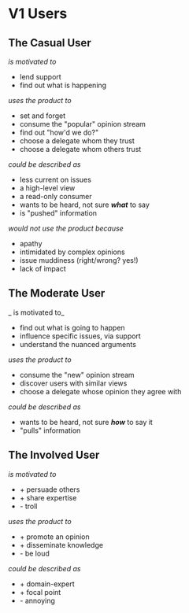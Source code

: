 # V1 Users
## The Casual User

_is motivated to_

- lend support
- find out what is happening

_uses the product to_

- set and forget
- consume the "popular" opinion stream
- find out "how'd we do?"
- choose a delegate whom they trust
- choose a delegate whom others trust

_could be described as_

- less current on issues
- a high-level view
- a read-only consumer
- wants to be heard, not sure _**what**_ to say
- is "pushed" information

_would not use the product because_

- apathy
- intimidated by complex opinions
- issue muddiness (right/wrong? yes!)
- lack of impact

## The Moderate User

_ is motivated to_

- find out what is going to happen
- influence specific issues, via support
- understand the nuanced arguments

_uses the product to_

- consume the "new" opinion stream
- discover users with similar views
- choose a delegate whose opinion they agree with

_could be described as_

- wants to be heard, not sure _**how**_ to say it
- "pulls" information

## The Involved User

_is motivated to_

- \+ persuade others
- \+ share expertise
- \- troll

_uses the product to_

- \+ promote an opinion
- \+ disseminate knowledge
- \- be loud

_could be described as_

- \+ domain-expert
- \+ focal point
- \- annoying
